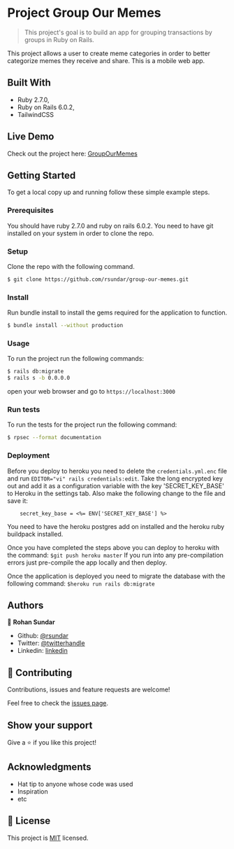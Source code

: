 # Project Group Our Memes

> This project's goal is to build an app for grouping transactions by groups in Ruby on Rails. 

This project allows a user to create meme categories in order to better categorize memes they receive and share. This is a mobile web app.

## Built With

- Ruby 2.7.0,
- Ruby on Rails 6.0.2,
- TailwindCSS

## Live Demo

Check out the project here:
[GroupOurMemes](https://groupourmemes.herokuapp.com/)


## Getting Started

To get a local copy up and running follow these simple example steps.

### Prerequisites

You should have ruby 2.7.0 and ruby on rails 6.0.2. You need to have git installed on your system in order to clone the repo.

### Setup

Clone the repo with the following command.

```sh
$ git clone https://github.com/rsundar/group-our-memes.git
```

### Install

Run bundle install to install the gems required for the application to function.
```sh
$ bundle install --without production
```

### Usage

To run the project run the following commands:
```sh
$ rails db:migrate
$ rails s -b 0.0.0.0
```
open your web browser and go to ```https://localhost:3000```

### Run tests

To run the tests for the project run the following command:
```sh
$ rpsec --format documentation
```
### Deployment

Before you deploy to heroku you need to delete the `credentials.yml.enc` file and run 
`EDITOR="vi" rails credentials:edit`. Take the long encrypted key out and add it as a 
configuration variable with the key 'SECRET_KEY_BASE' to Heroku in the settings tab. 
Also make the following change to the file and save it:

```
    secret_key_base = <%= ENV['SECRET_KEY_BASE'] %>
```

You need to have the heroku postgres add on installed and the heroku ruby buildpack 
installed. 

Once you have completed the steps above you can deploy to heroku with the command:
``` $git push heroku master ```
If you run into any pre-compilation errors just pre-compile the app locally and then deploy.

Once the application is deployed you need to migrate the database with the following command:
``` $heroku run rails db:migrate ```

## Authors

👤 **Rohan Sundar**

- Github: [@rsundar](https://github.com/rsundar)
- Twitter: [@twitterhandle](https://twitter.com/twitterhandle)
- Linkedin: [linkedin](https://linkedin.com/linkedinhandle)

## 🤝 Contributing

Contributions, issues and feature requests are welcome!

Feel free to check the [issues page](issues/).

## Show your support

Give a ⭐️ if you like this project!

## Acknowledgments

- Hat tip to anyone whose code was used
- Inspiration
- etc

## 📝 License

This project is [MIT](lic.url) licensed.